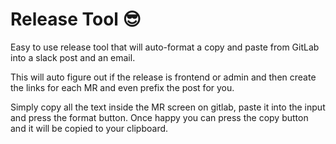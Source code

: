 # Release Tool 😎

Easy to use release tool that will auto-format a copy and paste from GitLab into a slack post and an email.

This will auto figure out if the release is frontend or admin and then create the links for each MR and even prefix the post for you.

Simply copy all the text inside the MR screen on gitlab, paste it into the input and press the format button. Once happy you can press the copy button and it will be copied to your clipboard.
